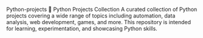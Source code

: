  Python-projects
🐍 Python Projects Collection A curated collection of Python projects covering a wide range of topics including automation, data analysis, web development, games, and more. This repository is intended for learning, experimentation, and showcasing Python skills.
